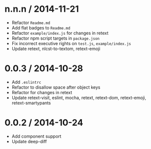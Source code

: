 
n.n.n / 2014-11-21
==================

 * Refactor `Readme.md`
 * Add flat badges to `Readme.md`
 * Refactor `example/index.js` for changes in retext
 * Refactor npm script targets in `package.json`
 * Fix incorrect executive rights on `test.js`, `example/index.js`
 * Update retext, nlcst-to-textom, retext-emoji

0.0.3 / 2014-10-28
==================

 * Add `.eslintrc`
 * Refactor to disallow space after object keys
 * Refactor for changes in retext
 * Update retext-visit, eslint, mocha, retext, retext-dom, retext-emoji, retext-smartypants

0.0.2 / 2014-10-24
==================

 * Add component support
 * Update deep-diff
